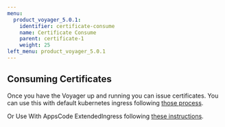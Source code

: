 ```yaml
---
menu:
  product_voyager_5.0.1:
    identifier: certificate-consume
    name: Certificate Consume
    parent: certificate-1
    weight: 25
left_menu: product_voyager_5.0.1
---
```


## Consuming Certificates
Once you have the Voyager up and running you can issue certificates. You can use this with
default kubernetes ingress following [those process](https://kubernetes.io/docs/user-guide/ingress/#tls).

Or Use With AppsCode ExtendedIngress following [these instructions](../ingress/tls.md).